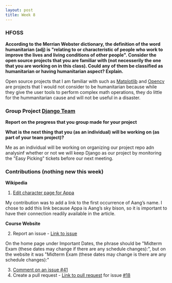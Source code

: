 ```yaml
---
layout: post
title: Week 8
---
```


### HFOSS

**According to the Merrian Webster dictionary, the definition of the word humanitarian (adj) is "relating to or characteristic of people who work to improve the lives and living conditions of other people". Consider the open source projects that you are familiar with (not necesserily the one that you are working on in this class). Could any of them  be classified as humanitarian  or having humanitarian aspect? Explain.**

Open source projects that I am familiar with such as [Matplotlib](https://github.com/matplotlib/matplotlib) and [Opencv](https://github.com/opencv/opencv) are projects that I would not consider to be humanitarian because while they give the user tools to perform complex math operations, they do little for the hummanitarian cause and will not be useful in a disaster.   
 
### Group Project [Django Team](https://github.com/nyu-ossd-s18/django-team/blob/master/minutes-2018-03-22.md)

**Report on the progress that you group made for your project**

**What is the next thing that you (as an individual) will be working on (as part of your team project)?**

Me as an individual will be working on organizing our project repo adn analysinf whether or not we will keep Django as our project by monitoring the "Easy Picking" tickets before our next meeting.

### Contributions (nothing new this week)

**Wikipedia**

1. [Edit character page for Appa](<https://en.wikipedia.org/w/index.php?title=Appa_(character)&oldid=825221947>) 

My contribution was to add a link to the first occurrence of Aang’s name. I chose to add this link because Appa is Aang’s sky bison, so it is important to have their connection readily available in the article. 

**Course Website**

2. Report an issue - [Link to issue](https://github.com/joannakl/cs480_s18/issues/42)

On the home page under Important Dates, the phrase should be "Midterm Exam (these dates may change if there are any schedule changes):", but on the website it was "Midterm Exam (these dates may change is there are any schedule changes):"

3. [Comment on an issue #41](https://github.com/joannakl/cs480_s18/issues/41)
4. Create a pull request  - [Link to pull request](https://github.com/joannakl/cs480_s18/pull/72) for issue [#18](https://github.com/joannakl/cs480_s18/issues/18)
